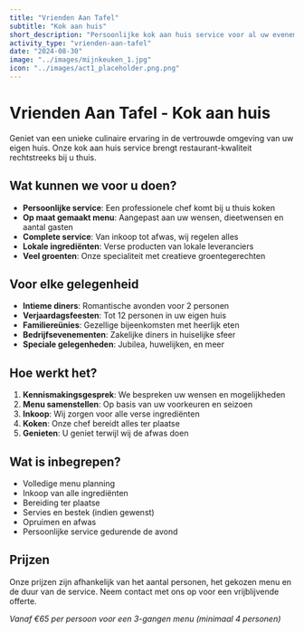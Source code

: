 ```yaml
---
title: "Vrienden Aan Tafel"
subtitle: "Kok aan huis"
short_description: "Persoonlijke kok aan huis service voor al uw evenementen"
activity_type: "vrienden-aan-tafel"
date: "2024-08-30"
image: "../images/mijnkeuken_1.jpg"
icon: "../images/act1_placeholder.png.png"
---
```


# Vrienden Aan Tafel - Kok aan huis

Geniet van een unieke culinaire ervaring in de vertrouwde omgeving van uw eigen huis. Onze kok aan huis service brengt restaurant-kwaliteit rechtstreeks bij u thuis.

## Wat kunnen we voor u doen?

- **Persoonlijke service**: Een professionele chef komt bij u thuis koken
- **Op maat gemaakt menu**: Aangepast aan uw wensen, dieetwensen en aantal gasten
- **Complete service**: Van inkoop tot afwas, wij regelen alles
- **Lokale ingrediënten**: Verse producten van lokale leveranciers
- **Veel groenten**: Onze specialiteit met creatieve groentegerechten

## Voor elke gelegenheid

- **Intieme diners**: Romantische avonden voor 2 personen
- **Verjaardagsfeesten**: Tot 12 personen in uw eigen huis  
- **Familiereünies**: Gezellige bijeenkomsten met heerlijk eten
- **Bedrijfsevenementen**: Zakelijke diners in huiselijke sfeer
- **Speciale gelegenheden**: Jubilea, huwelijken, en meer

## Hoe werkt het?

1. **Kennismakingsgesprek**: We bespreken uw wensen en mogelijkheden
2. **Menu samenstellen**: Op basis van uw voorkeuren en seizoen
3. **Inkoop**: Wij zorgen voor alle verse ingrediënten  
4. **Koken**: Onze chef bereidt alles ter plaatse
5. **Genieten**: U geniet terwijl wij de afwas doen

## Wat is inbegrepen?

- Volledige menu planning
- Inkoop van alle ingrediënten
- Bereiding ter plaatse
- Servies en bestek (indien gewenst)
- Opruimen en afwas
- Persoonlijke service gedurende de avond

## Prijzen

Onze prijzen zijn afhankelijk van het aantal personen, het gekozen menu en de duur van de service. Neem contact met ons op voor een vrijblijvende offerte.

*Vanaf €65 per persoon voor een 3-gangen menu (minimaal 4 personen)*